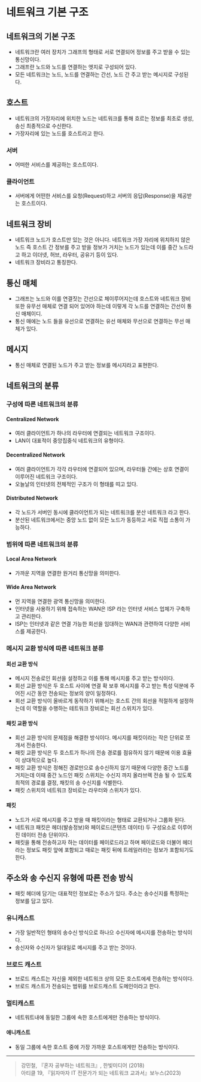 # 네트워크 기본 구조

## 네트워크의 기본 구조 
- 네트워크란 여러 장치가 그래프의 형태로 서로 연결되어 정보를 주고 받을 수 있는 통신망이다. 
- 그래프란 노드와 노드를 연결하는 엣지로 구성되어 있다.
- 모든 네트워크는 노드, 노드를 연결하는 간선, 노드 간 주고 받는 메시지로 구성된다. 

## 호스트 
- 네트워크의 가장자리에 위치한 노드는 네트워크를 통해 흐르는 정보를 최초로 생성, 송신 최종적으로 수신한다. 
- 가장자리에 있는 노드를 호스트라고 한다.

### 서버 
- 어떠한 서비스를 제공하는 호스트이다. 

### 클라이언트 
- 서버에게 어떤한 서비스를 요청(Request)하고 서버의 응답(Response)을 제공받는 호스트이다. 

## 네트워크 장비 
- 네트워크 노드가 호스트만 있는 것은 아니다. 네트워크 가장 자리에 위치하지 않은 노드 즉 호스트 간 정보를 주고 받을 정보가 거치는 노드가 있는데 이를 중간 노드라고 하고 이더넷, 허브, 라우터, 공유기 등이 있다. 
- 네트워크 장비라고 통칭한다. 
  
## 통신 매체 
- 그래프는 노드와 이를 연결짓는 간선으로 체이루어지는데 호스트와 네트워크 장비 또한 유무선 매체로 연결 되어 있어야 하는데 이렇게 각 노드를 연결하는 간선이 통신 매체이디.
- 통신 매에는 노드 들을 유선으로 연결하는 유선 매체와 무선으로 연결하는 무선 매체가 있다. 

## 메시지 
- 통신 매체로 연결된 노드가 주고 받는 정보를 메시지라고 표현한다. 

## 네트워크의 분류 
### 구성에 따른 네트워크의 분류 
#### Centralized Network  
- 여러 클라이언트가 하나의 라우터에 연결되는 네트워크 구조이다. 
- LAN이 대표적이 중앙집중식 네트워크의 유형이다. 

#### Decentralized Network 
- 여러 클라이언트가 각각 라우터에 연결되어 있으며, 라우터들 간에는 상호 연결이 이루어진 네트워크 구조이다.
- 오늘날의 인터넷의 전체적인 구조가 이 형태를 띠고 있다. 

#### Distributed Network 
- 각 노드가 서버인 동시에 클라이언트가 되는 네트워크를 분산 네트워크 라고 한다. 
- 분산된 네트워크에서는 중앙 노드 없이 모든 노드가 동등하고 서로 직접 소통이 가능하다. 

### 범위에 따른 네트워크의 분류 
#### Local Area Network
- 가까운 지역을 연결한 원거리 통신망을 의미한다. 

#### Wide Area Network
- 먼 지역을 연결한 광역 통신망을 의미한다. 
- 인터넷을 사용하기 위해 접속하는 WAN은 ISP 라는 인터넷 서비스 업체가 구축하고 관리한다. 
- ISP는 인터넷과 같은 연결 가능한 회선을 임대하는 WAN과 관련하여 다양한 서비스를 제공한다.

### 메시지 교환 방식에 따른 네트워크 분류 
#### 회선 교환 방식
- 메시지 전송로인 회선을 설정하고 이를 통해 메시지를 주고 받는 방식이다. 
- 회선 교환 방식은 두 호스트 사이에 연결 확 보후 메시지를 주고 받는 특성 덕분에 주어진 시간 동안 전송되는 정보의 양이 일정하다.
- 회선 교환 방식이 올바르게 동작하기 위해서는 호스트 간의 회선을 적절하게 설정하는데 이 역할을 수행하는 테트워크 장비로는 회선 스위치가 있다. 
   
#### 패킷 교환 방식 
- 회선 교환 방식의 문제점을 해결한 방식이다. 메시지를 패킷이라는 작은 단위로 쪼개서 전송한다. 
- 패킷 교환 방식은 두 호스트가 하나의 전송 경로를 점유하지 않기 때문에 이용 효율이 상대적으로 높다. 
- 패킷 교환 방식은 정해진 경로만으로 송수신하지 않기 때문에 다양한 중간 노드를 거치는데 이때 중간 노드인 패킷 스위치는 수신지 까지 올라브렉 전송 될 수 있도록 최적의 경로를 결정, 채킷의 송 수신지를 식별한다. 
- 패킷 스위치의 네트워크 장비로는 라우터와 스위치가 있다. 

#### 패킷 
- 노드가 서로 메시지를 주고 받을 때 패킷이라는 형태로 교환되거나 그룹화 된다. 
- 네트워크 패킷은 헤더(발송정보)와 페이로드(콘텐츠 데이터) 두 구성요소로 이루어진 데이터 전송 단위이다. 
- 패킷을 통해 전송하고자 하는 데이터를 페이로드라고 하며 페이로드와 더불어 헤더라는 정보도 패킷 앞에 포함되고 때로는 패킷 뒤에 트레일러라는 정보가 포함되기도 한다.

## 주소와 송 수신지 유형에 따른 전송 방식 
- 패킷 헤더에 담기는 대표적인 정보로는 주소가 있다. 주소는 송수신지를 특정하는 정보를 담고 있다. 

### 유니캐스트 
- 가장 일반적인 형태의 송수신 방식으로 하나으 수신자에 메시지를 전송하는 방식이다.
- 송신자와 수신자가 일대일로 메시지를 주고 받는 것이다. 
  
### 브로드 캐스트 
- 브로드 캐스트는 자신을 제외한 네트워크 상의 모든 호스트에세 전송하는 방식이다. 
- 브로드 캐스트가 전송되는 범위를 브로드캐스트 도메인이라고 한다. 
  
### 멀티캐스트 
- 네트워트내에 동일한 그룹에 속한 호스트에게만 전송하는 방식이다.

#### 애니캐스트 
- 동일 그룹에 속한 호스트 중에 가장 가까운 호스트에게만 전송하는 방식이다. 
--- 
> 강민철, 『혼자 공부하는 네트워크』, 한빛미디어 (2018)   
> 아티클 19, 『읽자마자 IT 전문가가 되는 네트워크 교과서』보누스(2023)